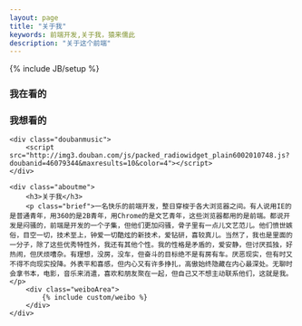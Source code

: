 ```yaml
---
layout: page
title: "关于我"
keywords: 前端开发,关于我，猿来儒此
description: "关于这个前端"
---
```

{% include JB/setup %}

<div class="aboucontainer clear">
	<div class="doubanbook">
		<h3>我在看的</h3>
		<script type="text/javascript" src="http://www.douban.com/service/badge/46079344/?show=dolist&amp;n=8&amp;columns=4&amp;picsize=medium&amp;hidelogo=yes&amp;hideself=yes" ></script>
		<h3>我想看的</h3>
		<script type="text/javascript" src="http://www.douban.com/service/badge/46079344/?show=wishlist&amp;n=8&amp;columns=4&amp;picsize=medium&amp;hidelogo=yes&amp;hideself=yes" ></script>
	</div>

	<div class="doubanmusic">
		<script src="http://img3.douban.com/js/packed_radiowidget_plain6002010748.js?doubanid=46079344&maxresults=10&color=4"></script>
	</div>

	<div class="aboutme">
		<h3>关于我</h3>
		<p class="brief">一名快乐的前端开发，整日穿梭于各大浏览器之间。有人说用IE的是普通青年，用360的是2B青年，用Chrome的是文艺青年，这些浏览器都用的是前端。都说开发是闷骚的，前端是开发的一个子集，但他们更加闷骚，骨子里有一点儿文艺范儿。他们愤世嫉俗，目空一切，技术至上，钟爱一切酷炫的新技术，爱钻研，喜较真儿。当然了，我也是里面的一分子，除了这些优秀特性外，我还有其他个性。我的性格是矛盾的，爱安静，但讨厌孤独，好热闹，但厌烦嘈杂。有理想，没房，没车，但奋斗的目标绝不是有房有车。厌恶现实，但有时又不得不向现实投降。外表平和喜感，但内心又有许多挣扎，高傲始终隐藏在内心最深处。无聊时会拿书本，电影，音乐来消遣，喜欢和朋友聚在一起，但自己又不想主动联系他们，这就是我。</p>
		<div class="weiboArea">
      		{% include custom/weibo %}
    	</div>
	</div>
</div>

